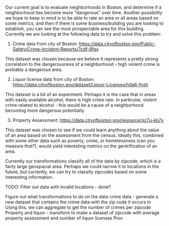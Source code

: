 Our current goal is to evaluate neighborhoods in Boston, and determine if a
neighborhood has become more "dangerous" over time. Another possibility we hope
to keep in mind is to be able to rate an area or all areas based on some metrics, and
then if there is some business/building you are looking to establish, you can see
the most prospectable area for this building. Currently we are looking at the following
data to try and solve this problem:

1. Crime data from city of Boston: https://data.cityofboston.gov/Public-Safety/Crime-Incident-Reports/7cdf-6fgx

This dataset was chosen because we believe it represents a pretty strong correlation
to the dangerousness of a neighborhood - high violent crime is probably a dangerous
area.

2. Liquor license data from city of Boston: https://data.cityofboston.gov/dataset/Liquor-Licenses/hda6-fnsh

This dataset is a bit of an experiment. Perhaps it is the case that in areas with easily
available alcohol, there is high crime rate. In particular, violent crime related to
alcohol - this would be a cause of a neighborhood becoming more dangerous potentially.

3. Property Assessment: https://data.cityofboston.gov/resource/qz7u-kb7x

This dataset was chosen to see if we could learn anything about the value of an area based on the assessment
from the census. Ideally this, combined with some other data such as poverty, crime, or homelessness (can you measure that?),
would yield interesting metrics on the gentrification of an area.

Currently our transformations classify all of the data by zipcode, which is a fairly large geospacial area.
Perhaps we could narrow it to locations in the future, but currently, we can try to classify zipcodes based on
some interesting information.


TODO:
Filter out data with invalid locations - done?


Figure out what transformations to do on the data
	crime data - generate a new dataset that contains the crime data with the zip code it occurs in
		Using this, we can aggregate to get the number of crimes per zipcode
	Property and liquor - transform to make a dataset of zipcode with average property assessment and 
					number of liquor licenses
Prov

